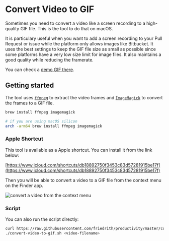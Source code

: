 # Convert Video to GIF

Sometimes you need to convert a video like a screen recording to a high-quality GIF file. This is the tool to do that on macOS.

It is particulary useful when you want to add a screen recording to your Pull Request or issue while the platform only allows images like Bitbucket.
It uses the best settings to keep the GIF file size as small as possible since some platforms have a very low size limit for image files. It also maintains a good quality while reducing the framerate.

You can check a [demo GIF there](https://github.com/friedrith/productivity/assets/4005226/e752691e-03d9-4a2e-9232-71f814e56b3c).

## Getting started

The tool uses [`ffmpeg`](https://ffmpeg.org/) to extract the video frames and [`ImageMagick`](https://imagemagick.org/) to convert the frames to a GIF file.

```bash
brew install ffmpeg imagemagick

# if you are using macOS silicon
arch -arm64 brew install ffmpeg imagemagick
```

### Apple Shortcut

This tool is available as a Apple shortcut. You can install it from the link below:

[https://www.icloud.com/shortcuts/db18892750f3453c83d57281915be17f](https://www.icloud.com/shortcuts/db18892750f3453c83d57281915be17f)

Then you will be able to convert a video to a GIF file from the context menu on the Finder app.

![convert a video from the context menu](https://github.com/friedrith/productivity/assets/4005226/d9ff32f1-4a83-4409-ba1a-a3bae35df3d5)

### Script

You can also run the script directly:

```bash
curl https://raw.githubusercontent.com/friedrith/productivity/master/convert-video-to-gif.sh -o convert-video-to-gif.sh
./convert-video-to-gif.sh <video-filename>
```
